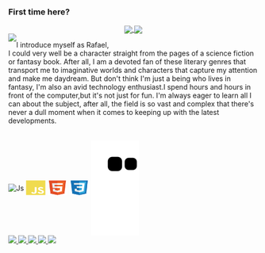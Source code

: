 ### First time here?
<div align="center">
  <a href="https://github.com/GuardianRafael">
  <img align="center" src="https://github-readme-stats.vercel.app/api?username=GuardianRafael&show_icons=true&theme=yeblu" />
  <img align="center" src="https://github-readme-stats.vercel.app/api/top-langs/?username=GuardianRafael&layout=compact&langs_count=16&theme=yeblu" />
</a>
</div>
<img align="left" src="https://cdn.dribbble.com/users/189524/screenshots/2103470/media/2a1832cdc76d2bb9e30ad1b91498912a.gif"/>
<p>I introduce myself as Rafael,<br>
  I could very well be a character straight from the pages of a science fiction or fantasy book. After all, I am a devoted fan of these literary genres that transport me to imaginative worlds and characters that capture my attention and make me daydream. But don't think I'm just a being who lives in fantasy, I'm also an avid technology enthusiast.I spend hours and hours in front of the computer,but it's not just for fun. I'm always eager to learn all I can about the subject, after all, the field is so vast and   complex that there's never a dull moment when it comes to keeping up with the latest developments.</p></div>

<div style="display: inline_block"><br>
  <img align="center" alt="Js" height="30" width="40" src="https://cdn.jsdelivr.net/gh/devicons/devicon/icons/python/python-original.svg" />
  <img align="center" alt="Js" height="30" width="40" src="https://raw.githubusercontent.com/devicons/devicon/master/icons/javascript/javascript-plain.svg">
  <img align="center" alt="HTML" height="30" width="40" src="https://raw.githubusercontent.com/devicons/devicon/master/icons/html5/html5-original.svg">
  <img align="center" alt="CSS" height="30" width="40" src="https://raw.githubusercontent.com/devicons/devicon/master/icons/css3/css3-original.svg">
  <img align="center" src="https://github.com/GuardianRafael/GuardianRafael/blob/output/github-contribution-grid-snake.svg" />
</div>
<div>
  <a href="https://www.linkedin.com/in/fazidea" target="_blank"><img src="https://img.shields.io/badge/-LinkedIn-%230077B5?style=for-the-badge&logo=linkedin&logoColor=white" target="_blank">
</a>
  <a href="https://discord.gg/1083011310524047380" target="_blank"><img src="https://img.shields.io/badge/Discord-7289DA?style=for-the-badge&logo=discord&logoColor=white" target="_blank">
</a>
  <a href = "mailto:rafaelrodriguesdegouveia@gmail.com"><img src="https://img.shields.io/badge/-Gmail-%23333?style=for-the-badge&logo=gmail&logoColor=white" target="_blank">
</a>
  <a href="https://www.youtube.com/@fazidea" target="_blank"><img src="https://img.shields.io/badge/YouTube-FF0000?style=for-the-badge&logo=youtube&logoColor=white" target="_blank">
</a>
  <a href="https://instagram.com/fazidea" target="_blank"><img src="https://img.shields.io/badge/-Instagram-%23E4405F?style=for-the-badge&logo=instagram&logoColor=white" target="_blank">
</a>

